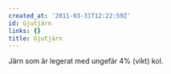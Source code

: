 ```yaml
---
created_at: '2011-03-31T12:22:59Z'
id: Gjutjärn
links: {}
title: Gjutjärn
---
```


Järn som är legerat med ungefär 4% (vikt) kol.
